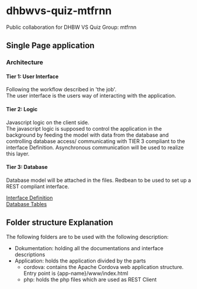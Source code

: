 # dhbwvs-quiz-mtfrnn
Public collaboration for DHBW VS Quiz Group: mtfrnn

## Single Page application
### Architecture
#### Tier 1: User Interface
Following the workflow described in 'the job'.<br>
The user interface is the users way of interacting with the application.
#### Tier 2: Logic 
Javascript logic on the client side.<br>
The javascript logic is supposed to control the application in the background by feeding the model with data from the database and controlling database access/ communicating with TIER 3 compliant to the interface Definition. Asynchronous communication will be used to realize this layer.
#### Tier 3: Database
Database model will be attached in the files.
Redbean to be used to set up a REST compliant interface.

 [Interface Definition](http://htmlpreview.github.com/?https://github.com/kuromogeko/dhbwvs-quiz-mtfrnn/blob/master/Dokumentation/schnittstellenDefinitionRedBean.html)<br>
[Database Tables](https://github.com/kuromogeko/dhbwvs-quiz-mtfrnn/blob/master/Dokumentation/eer_quiz_vs.png)
## Folder structure Explanation

The following folders are to be used with the following description:

- Dokumentation: holding all the documentations and interface descriptions
- Application: holds the application divided by the parts
  - cordova: contains the Apache Cordova web application structure. Entry point is {app-name}/www/index.html
  - php: holds the php files which are used as REST Client